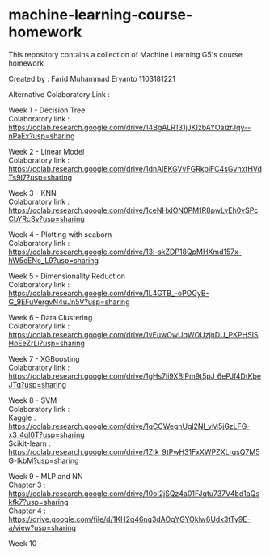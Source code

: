 # machine-learning-course-homework


This repository contains a collection of Machine Learning G5's course homework

Created by :
Farid Muhammad Eryanto
1103181221

Alternative Colaboratory Link :

Week 1 - Decision Tree <br>
Colaboratory link : <br>
https://colab.research.google.com/drive/14BgALR131jJKIzbAYOaizrJqy--nPaEx?usp=sharing

Week 2 - Linear Model <br>
Colaboratory link : <br>
https://colab.research.google.com/drive/1dnAlEKGVvFGRkplFC4sGvhxtHVdTs9I7?usp=sharing

Week 3 - KNN <br>
Colaboratory link : <br>
https://colab.research.google.com/drive/1ceNHxlON0PM1R8pwLvEh0vSPcCbYRcSv?usp=sharing

Week 4 - Plotting with seaborn <br>
Colaboratory link : <br>
https://colab.research.google.com/drive/13i-skZDP18QpMHXmd157x-hW5eENc_L9?usp=sharing

Week 5 - Dimensionality Reduction <br>
Colaboratory link : <br>
https://colab.research.google.com/drive/1L4GTB_-oPOGyB-G_9EFuVergvN4uJn5V?usp=sharing

Week 6 - Data Clustering <br>
Colaboratory link : <br>
https://colab.research.google.com/drive/1vEuwOwUqWOUzjnDU_PKPHSlSHoEeZrLi?usp=sharing

Week 7 - XGBoosting <br>
Colaboratory link : <br>
https://colab.research.google.com/drive/1gHs7li9XBIPm9t5pJ_6ePJf4DtKbeJTq?usp=sharing

Week 8 - SVM <br>
Colaboratory link : <br>
Kaggle : <br>
https://colab.research.google.com/drive/1qCCWegnUgl2NI_vM5jGzLFG-x3_4ql0T?usp=sharing <br>
Scikit-learn : <br>
https://colab.research.google.com/drive/1Ztk_9tPwH31FxXWPZXLrqsQ7M5G-lkbM?usp=sharing <br>

Week 9 - MLP and NN <br>
Chapter 3 : <br>
https://colab.research.google.com/drive/10oI2jSQz4a01FJqtu737V4bd1aQskfk7?usp=sharing <br>
Chapter 4 : <br>
https://drive.google.com/file/d/1KH2q46nq3dAOgYGYOklw6Udx3tTy9E-a/view?usp=sharing 

Week 10 - 
